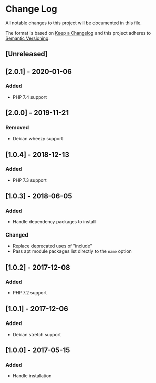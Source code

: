 # Change Log
All notable changes to this project will be documented in this file.

The format is based on [Keep a Changelog](http://keepachangelog.com/)
and this project adheres to [Semantic Versioning](http://semver.org/).

## [Unreleased]

## [2.0.1] - 2020-01-06
### Added
- PHP 7.4 support

## [2.0.0] - 2019-11-21
### Removed
- Debian wheezy support

## [1.0.4] - 2018-12-13
### Added
- PHP 7.3 support

## [1.0.3] - 2018-06-05
### Added
- Handle dependency packages to install

### Changed
- Replace deprecated uses of "include"
- Pass apt module packages list directly to the `name` option

## [1.0.2] - 2017-12-08
### Added
- PHP 7.2 support

## [1.0.1] - 2017-12-06
### Added
- Debian stretch support

## [1.0.0] - 2017-05-15
### Added
- Handle installation
